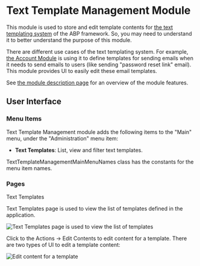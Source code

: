 Text Template Management Module
===============================

This module is used to store and edit template contents for [the text templating system](https://docs.abp.io/en/abp/latest/Text-Templating) of the ABP framework. So, you may need to understand it to better understand the purpose of this module.

There are different use cases of the text templating system. For example, [the Account Module](https://docs.abp.io/en/commercial/7.0/modules/Account) is using it to define templates for sending emails when it needs to send emails to users (like sending "password reset link" email). This module provides UI to easily edit these email templates.

See [the module description page](https://commercial.abp.io/modules/Volo.TextTemplateManagement) for an overview of the module features.

User Interface
--------------

### Menu Items

Text Template Management module adds the following items to the "Main" menu, under the "Administration" menu item:

* **Text Templates**: List, view and filter text templates.

TextTemplateManagementMainMenuNames class has the constants for the menu item names.

### Pages

Text Templates

Text Templates page is used to view the list of templates defined in the application.

![Text Templates page is used to view the list of templates](Assets/images/textTemplate.jpg)

Click to the Actions -> Edit Contents to edit content for a template. There are two types of UI to edit a template content:

![Edit content for a template](Assets/images/contents.jpg)
